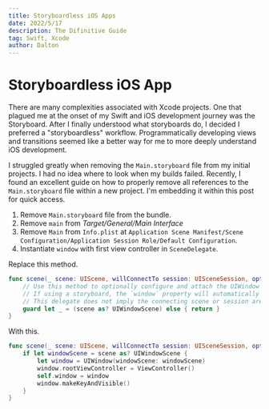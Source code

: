 ```yaml
---
title: Storyboardless iOS Apps 
date: 2022/5/17
description: The Difinitive Guide
tag: Swift, Xcode
author: Dalton
---
```


# Storyboardless iOS App

There are many complexities associated with Xcode projects. One that plagued me at the onset of my Swift and iOS development journey was the Storyboard. After I finally understood what storyboards do, I decided I preferred a "storyboardless" workflow. Programmatically developing views and transitions seemed like a better way for me to more deeply understand iOS development. 

I struggled greatly when removing the `Main.storyboard` file from my initial projects. I had no idea where to look when my builds failed. Recently, I found an excellent guide on how to properly remove all references to the `Main.storyboard` file within a new project. I'm embedding it within this post for quick access.

1. Remove `Main.storyboard` file from the bundle.
2. Remove `main` from *Target/General/Main Interface*
3. Remove `Main` from `Info.plist` at `Application Scene Manifest/Scene Configuration/Application Session Role/Default Configuration`.
4. Instantiate `window` with first view controller in `SceneDelegate`.

Replace this method.
```Swift
func scene(_ scene: UIScene, willConnectTo session: UISceneSession, options connectionOptions: UIScene.ConnectionOptions) {
    // Use this method to optionally configure and attach the UIWindow `window` to the provided UIWindowScene `scene`.
    // If using a storyboard, the `window` property will automatically be initialized and attached to the scene.
    // This delegate does not imply the connecting scene or session are new (see `application:configurationForConnectingSceneSession` instead).
    guard let _ = (scene as? UIWindowScene) else { return }
}
```

With this.
```Swift
func scene(_ scene: UIScene, willConnectTo session: UISceneSession, options connectionOptions: UIScene.ConnectionOptions) {
    if let windowScene = scene as? UIWindowScene {
        let window = UIWindow(windowScene: windowScene)
        window.rootViewController = ViewController()
        self.window = window
        window.makeKeyAndVisible()
    }
}
```